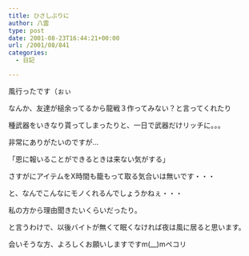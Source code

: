 ```yaml
---
title: ひさしぶりに
author: 八雲
type: post
date: 2001-08-23T16:44:21+00:00
url: /2001/08/841
categories:
  - 日記

---
```

風行ったです（ぉぃ

なんか、友達が槌余ってるから龍戦３作ってみない？と言ってくれたり
  
種武器をいきなり貰ってしまったりと、一日で武器だけリッチに。。。
  
非常にありがたいのですが…

「恩に報いることができるときは来ない気がする」

さすがにアイテムをX時間も籠もって取る気合いは無いです・・・
  
と、なんでこんなにモノくれるんでしょうかねぇ・・・
  
私の方から理由聞きたいくらいだったり。
  
と言うわけで、以後バイトが無くて眠くなければ夜は風に居ると思います。
  
会いそうな方、よろしくお願いしますですm(__)mペコリ